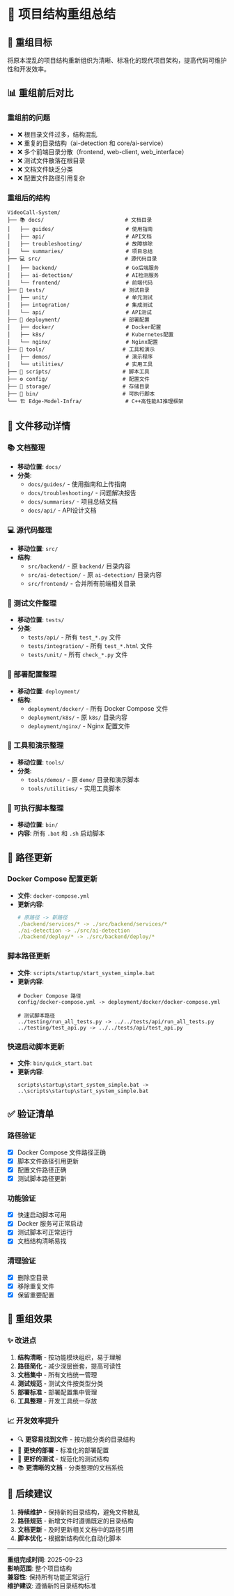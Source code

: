 # 📁 项目结构重组总结

## 🎯 重组目标

将原本混乱的项目结构重新组织为清晰、标准化的现代项目架构，提高代码可维护性和开发效率。

## 📊 重组前后对比

### 重组前的问题
- ❌ 根目录文件过多，结构混乱
- ❌ 重复的目录结构（ai-detection 和 core/ai-service）
- ❌ 多个前端目录分散（frontend, web-client, web_interface）
- ❌ 测试文件散落在根目录
- ❌ 文档文件缺乏分类
- ❌ 配置文件路径引用复杂

### 重组后的结构
```
VideoCall-System/
├── 📚 docs/                          # 文档目录
│   ├── guides/                       # 使用指南
│   ├── api/                          # API文档
│   ├── troubleshooting/              # 故障排除
│   └── summaries/                    # 项目总结
├── 💻 src/                           # 源代码目录
│   ├── backend/                      # Go后端服务
│   ├── ai-detection/                 # AI检测服务
│   └── frontend/                     # 前端代码
├── 🧪 tests/                         # 测试目录
│   ├── unit/                         # 单元测试
│   ├── integration/                  # 集成测试
│   └── api/                          # API测试
├── 🚀 deployment/                    # 部署配置
│   ├── docker/                       # Docker配置
│   ├── k8s/                          # Kubernetes配置
│   └── nginx/                        # Nginx配置
├── 🔧 tools/                         # 工具和演示
│   ├── demos/                        # 演示程序
│   └── utilities/                    # 实用工具
├── 📜 scripts/                       # 脚本工具
├── ⚙️ config/                        # 配置文件
├── 💾 storage/                       # 存储目录
├── 🏃 bin/                           # 可执行脚本
└── 🏗️ Edge-Model-Infra/              # C++高性能AI推理框架
```

## 🔄 文件移动详情

### 📚 文档整理
- **移动位置**: `docs/`
- **分类**:
  - `docs/guides/` - 使用指南和上传指南
  - `docs/troubleshooting/` - 问题解决报告
  - `docs/summaries/` - 项目总结文档
  - `docs/api/` - API设计文档

### 💻 源代码整理
- **移动位置**: `src/`
- **结构**:
  - `src/backend/` - 原 `backend/` 目录内容
  - `src/ai-detection/` - 原 `ai-detection/` 目录内容
  - `src/frontend/` - 合并所有前端相关目录

### 🧪 测试文件整理
- **移动位置**: `tests/`
- **分类**:
  - `tests/api/` - 所有 `test_*.py` 文件
  - `tests/integration/` - 所有 `test_*.html` 文件
  - `tests/unit/` - 所有 `check_*.py` 文件

### 🚀 部署配置整理
- **移动位置**: `deployment/`
- **结构**:
  - `deployment/docker/` - 所有 Docker Compose 文件
  - `deployment/k8s/` - 原 `k8s/` 目录内容
  - `deployment/nginx/` - Nginx 配置文件

### 🔧 工具和演示整理
- **移动位置**: `tools/`
- **分类**:
  - `tools/demos/` - 原 `demo/` 目录和演示脚本
  - `tools/utilities/` - 实用工具脚本

### 🏃 可执行脚本整理
- **移动位置**: `bin/`
- **内容**: 所有 `.bat` 和 `.sh` 启动脚本

## 🔧 路径更新

### Docker Compose 配置更新
- **文件**: `docker-compose.yml`
- **更新内容**:
  ```yaml
  # 原路径 -> 新路径
  ./backend/services/* -> ./src/backend/services/*
  ./ai-detection -> ./src/ai-detection
  ./backend/deploy/* -> ./src/backend/deploy/*
  ```

### 脚本路径更新
- **文件**: `scripts/startup/start_system_simple.bat`
- **更新内容**:
  ```batch
  # Docker Compose 路径
  config/docker-compose.yml -> deployment/docker/docker-compose.yml
  
  # 测试脚本路径
  ../testing/run_all_tests.py -> ../../tests/api/run_all_tests.py
  ../testing/test_api.py -> ../../tests/api/test_api.py
  ```

### 快速启动脚本更新
- **文件**: `bin/quick_start.bat`
- **更新内容**:
  ```batch
  scripts\startup\start_system_simple.bat -> ..\scripts\startup\start_system_simple.bat
  ```

## ✅ 验证清单

### 路径验证
- [x] Docker Compose 文件路径正确
- [x] 脚本文件路径引用更新
- [x] 配置文件路径正确
- [x] 测试脚本路径更新

### 功能验证
- [x] 快速启动脚本可用
- [x] Docker 服务可正常启动
- [x] 测试脚本可正常运行
- [x] 文档结构清晰易找

### 清理验证
- [x] 删除空目录
- [x] 移除重复文件
- [x] 保留重要配置

## 🎉 重组效果

### ✨ 改进点
1. **结构清晰** - 按功能模块组织，易于理解
2. **路径简化** - 减少深层嵌套，提高可读性
3. **文档集中** - 所有文档统一管理
4. **测试规范** - 测试文件按类型分类
5. **部署标准** - 部署配置集中管理
6. **工具整理** - 开发工具统一存放

### 📈 开发效率提升
- 🔍 **更容易找到文件** - 按功能分类的目录结构
- 🚀 **更快的部署** - 标准化的部署配置
- 🧪 **更好的测试** - 规范化的测试结构
- 📚 **更清晰的文档** - 分类整理的文档系统

## 🔮 后续建议

1. **持续维护** - 保持新的目录结构，避免文件散乱
2. **路径规范** - 新增文件时遵循既定的目录结构
3. **文档更新** - 及时更新相关文档中的路径引用
4. **脚本优化** - 根据新结构优化自动化脚本

---

**重组完成时间**: 2025-09-23  
**影响范围**: 整个项目结构  
**兼容性**: 保持所有功能正常运行  
**维护建议**: 遵循新的目录结构标准
